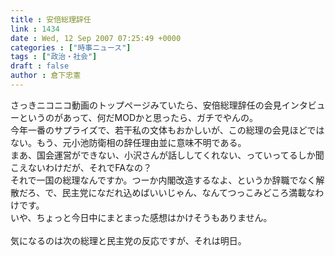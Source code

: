 ```yaml
---
title : 安倍総理辞任
link : 1434
date : Wed, 12 Sep 2007 07:25:49 +0000
categories : ["時事ニュース"]
tags : ["政治・社会"]
draft : false
author : 倉下忠憲
---
```


さっきニコニコ動画のトップページみていたら、安倍総理辞任の会見インタビューというのがあって、何だMODかと思ったら、ガチでやんの。<BR>今年一番のサプライズで、若干私の文体もおかしいが、この総理の会見ほどではない。もう、元小池防衛相の辞任理由並に意味不明である。<BR>まあ、国会運営ができない、小沢さんが話ししてくれない、っていってるしか聞こえないわけだが、それでFAなの？<BR>それで一国の総理なんですか。つーか内閣改造するなよ、というか辞職でなく解散だろ、で、民主党になだれ込めばいいじゃん、なんてつっこみどころ満載なわけです。<BR>いや、ちょっと今日中にまとまった感想はかけそうもありません。<BR><BR>気になるのは次の総理と民主党の反応ですが、それは明日。<br><br>
